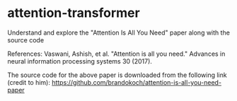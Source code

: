 # attention-transformer
Understand and explore the "Attention Is All You Need" paper along with the source code

References:
Vaswani, Ashish, et al. "Attention is all you need." Advances in neural information processing systems 30 (2017).

The source code for the above paper is downloaded from the following link (credit to him):
https://github.com/brandokoch/attention-is-all-you-need-paper


